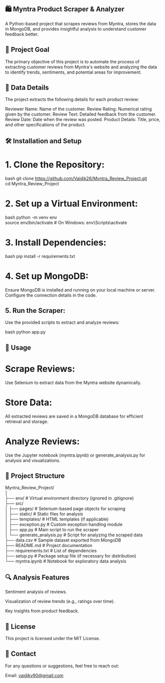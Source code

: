 ## 🛍️ Myntra Product Scraper & Analyzer

A Python-based project that scrapes reviews from Myntra, stores the data in MongoDB, and provides insightful analysis to understand customer feedback better.

## 📝 Project Goal

The primary objective of this project is to automate the process of extracting customer reviews from Myntra's website and analyzing the data to identify trends, sentiments, and potential areas for improvement.

## 📂 Data Details

The project extracts the following details for each product review:

Reviewer Name: Name of the customer.
Review Rating: Numerical rating given by the customer.
Review Text: Detailed feedback from the customer.
Review Date: Date when the review was posted.
Product Details: Title, price, and other specifications of the product.

## 🛠️ Installation and Setup

# 1. Clone the Repository:

bash
git clone https://github.com/Vaidik26/Myntra_Review_Project.git  
cd Myntra_Review_Project  

# 2. Set up a Virtual Environment:

bash
python -m venv env  
source env/bin/activate  # On Windows: env\Scripts\activate  

# 3. Install Dependencies:

bash
pip install -r requirements.txt  

# 4. Set up MongoDB:

Ensure MongoDB is installed and running on your local machine or server.
Configure the connection details in the code.

## 5. Run the Scraper:

Use the provided scripts to extract and analyze reviews:

bash
python app.py  

## 🚀 Usage

# Scrape Reviews:

Use Selenium to extract data from the Myntra website dynamically.

# Store Data:

All extracted reviews are saved in a MongoDB database for efficient retrieval and storage.

# Analyze Reviews:

Use the Jupyter notebook (myntra.ipynb) or generate_analysis.py for analysis and visualizations.

## 📁 Project Structure

Myntra_Review_Project/  
│  
├── env/                     # Virtual environment directory (ignored in .gitignore)  
├── src/  
│   ├── pages/               # Selenium-based page objects for scraping  
│   ├── static/              # Static files for analysis  
│   ├── templates/           # HTML templates (if applicable)  
│   ├── exception.py         # Custom exception handling module  
│   ├── app.py               # Main script to run the scraper  
│   └── generate_analysis.py # Script for analyzing the scraped data  
├── data.csv                 # Sample dataset exported from MongoDB  
├── README.md                # Project documentation  
├── requirements.txt         # List of dependencies  
├── setup.py                 # Package setup file (if necessary for distribution)  
└── myntra.ipynb             # Notebook for exploratory data analysis  

## 🔍 Analysis Features

Sentiment analysis of reviews.

Visualization of review trends (e.g., ratings over time).

Key insights from product feedback.

## 📜 License

This project is licensed under the MIT License.

## 👥 Contact

For any questions or suggestions, feel free to reach out:

Email: vaidiky90@gmail.com
